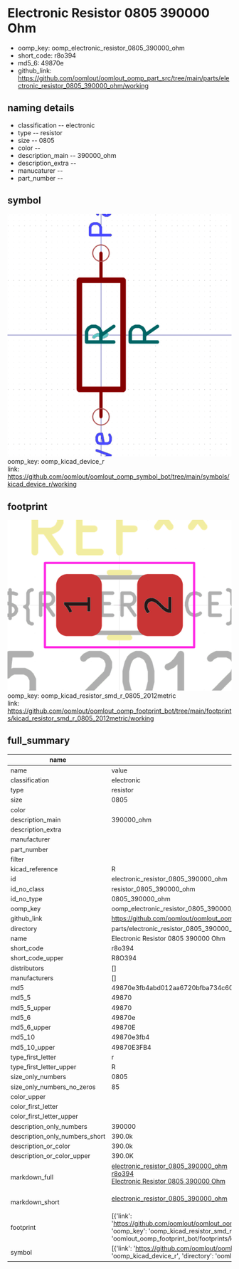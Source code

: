 # Electronic Resistor 0805 390000 Ohm

  
* oomp_key: oomp_electronic_resistor_0805_390000_ohm 
* short_code: r8o394
* md5_6: 49870e  
* github_link: https://github.com/oomlout/oomlout_oomp_part_src/tree/main/parts/electronic_resistor_0805_390000_ohm/working  
## naming details
* classification -- electronic
* type -- resistor
* size -- 0805
* color -- 
* description_main -- 390000_ohm
* description_extra -- 
* manucaturer -- 
* part_number -- 



## symbol

![](symbol/0/working/working_600.png)  
oomp_key: oomp_kicad_device_r  
link: https://github.com/oomlout/oomlout_oomp_symbol_bot/tree/main/symbols/kicad_device_r/working  

## footprint

![](footprint/0/working/working_600.png)  
oomp_key: oomp_kicad_resistor_smd_r_0805_2012metric  
link: https://github.com/oomlout/oomlout_oomp_footprint_bot/tree/main/footprints/kicad_resistor_smd_r_0805_2012metric/working  

## full_summary
| name | value | 
| --- | --- | 
| name | value | 
| classification | electronic | 
| type | resistor | 
| size | 0805 | 
| color |  | 
| description_main | 390000_ohm | 
| description_extra |  | 
| manufacturer |  | 
| part_number |  | 
| filter |  | 
| kicad_reference | R | 
| id | electronic_resistor_0805_390000_ohm | 
| id_no_class | resistor_0805_390000_ohm | 
| id_no_type | 0805_390000_ohm | 
| oomp_key | oomp_electronic_resistor_0805_390000_ohm | 
| github_link | https://github.com/oomlout/oomlout_oomp_part_src/tree/main/parts/electronic_resistor_0805_390000_ohm/working | 
| directory | parts/electronic_resistor_0805_390000_ohm | 
| name | Electronic Resistor 0805 390000 Ohm | 
| short_code | r8o394 | 
| short_code_upper | R8O394 | 
| distributors | [] | 
| manufacturers | [] | 
| md5 | 49870e3fb4abd012aa6720bfba734c60 | 
| md5_5 | 49870 | 
| md5_5_upper | 49870 | 
| md5_6 | 49870e | 
| md5_6_upper | 49870E | 
| md5_10 | 49870e3fb4 | 
| md5_10_upper | 49870E3FB4 | 
| type_first_letter | r | 
| type_first_letter_upper | R | 
| size_only_numbers | 0805 | 
| size_only_numbers_no_zeros | 85 | 
| color_upper |  | 
| color_first_letter |  | 
| color_first_letter_upper |  | 
| description_only_numbers | 390000 | 
| description_only_numbers_short | 390.0k | 
| description_or_color | 390.0k | 
| description_or_color_upper | 390.0K | 
| markdown_full | [electronic_resistor_0805_390000_ohm](https://github.com/oomlout/oomlout_oomp_part_src/tree/main/parts/electronic_resistor_0805_390000_ohm/working)<br>[r8o394](https://github.com/oomlout/oomlout_oomp_part_src/tree/main/parts/electronic_resistor_0805_390000_ohm/working)<br>[Electronic Resistor 0805 390000 Ohm](https://github.com/oomlout/oomlout_oomp_part_src/tree/main/parts/electronic_resistor_0805_390000_ohm/working)<br><br> | 
| markdown_short | [electronic_resistor_0805_390000_ohm](https://github.com/oomlout/oomlout_oomp_part_src/tree/main/parts/electronic_resistor_0805_390000_ohm/working)<br><br> | 
| footprint | [{'link': 'https://github.com/oomlout/oomlout_oomp_footprint_bot/tree/main/foootprntss/kicad_resistor_smd_r_0805_2012metric', 'oomp_key': 'oomp_kicad_resistor_smd_r_0805_2012metric', 'directory': 'oomlout_oomp_footprint_bot/footprints/kicad_resistor_smd_r_0805_2012metric//working/working.kicad_mod'}] | 
| symbol | [{'link': 'https://github.com/oomlout/oomlout_oomp_symbol_bot/tree/main/symbols/kicad_device_r', 'oomp_key': 'oomp_kicad_device_r', 'directory': 'oomlout_oomp_symbol_bot/symbols/kicad_device_r//working/working.kicad_sym'}] | 
